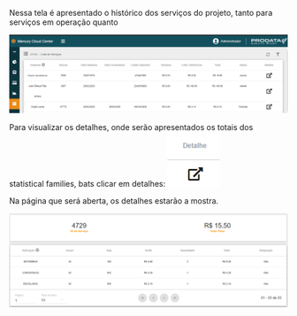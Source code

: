 Nessa tela é apresentado o histórico dos serviços do projeto, tanto para serviços em operação quanto 

![image.png](/.attachments/image-17ea3af9-6528-4238-96d3-7db19577760e.png)

Para visualizar os detalhes, onde serão apresentados os totais dos statistical families, bats clicar em detalhes:
![image.png](/.attachments/image-2b66a519-428f-4c81-b56b-38978f48bbb9.png)

Na página que será aberta, os detalhes estarão a mostra.

![image.png](/.attachments/image-1eac4819-40b0-401e-805c-2dc82cdeba91.png)